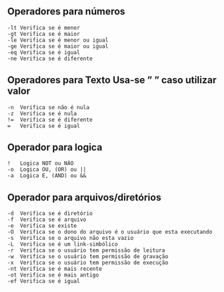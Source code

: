 ## Operadores para números

```console
-lt	Verifica se é menor
-gt	Verifica se é maior
-le	Verifica se é menor ou igual
-ge	Verifica se é maior ou igual
-eq	Verifica se é igual
-ne	Verifica se é diferente
```

## Operadores para Texto	Usa-se ” ” caso utilizar valor
```console
-n	Verifica se não é nula
-z	Verifica se é nula
!=	Verifica se é diferente
=	Verifica se é igual
```

## Operador para logica
```console
!	Logica NOT ou NÃO
-o	Logica OU, (OR) ou ||
-a	Logica E, (AND) ou &&
```

## Operador para arquivos/diretórios
```console
-d	Verifica se é diretório
-f	Verifica se é arquivo
-e	Verifica se existe
-O	Verifica se o dono do arquivo é o usuário que esta executando
-s	Verifica se o arquivo não esta vazio
-L	Verifica se é um link-simbólico
-r	Verifica se o usuário tem permissão de leitura
-w	Verifica se o usuário tem permissão de gravação
-x	Verifica se o usuário tem permissão de execução
-nt	Verifica se é mais recente
-ot	Verifica se é mais antigo
-ef	Verifica se é igual
```
